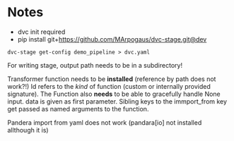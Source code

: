 # Notes
- dvc init required
- pip install git+https://github.com/MArpogaus/dvc-stage.git@dev

` dvc-stage get-config demo_pipeline > dvc.yaml `

For writing stage, output path needs to be in a subdirectory!

Transformer function needs to be **installed** (reference by path does not work?!)
Id refers to the _kind_ of function (custom or internally provided signature).
The Function also **needs** to be able to gracefully handle None input. data is given as first parameter. Sibling keys to the immport_from key get passed as named arguments to the function.

Pandera import from yaml does not work (pandara[io] not installed allthough it is)

